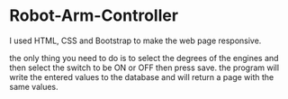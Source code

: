 # Robot-Arm-Controller

I used HTML, CSS and Bootstrap to make the web page responsive.

the only thing you need to do is to select the degrees of the engines and then select the switch to be ON or OFF then press save.
the program will write the entered values to the database and will return a page with the same values.

